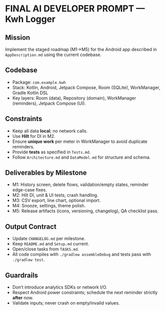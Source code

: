 # FINAL AI DEVELOPER PROMPT — Kwh Logger

## Mission
Implement the staged roadmap (M1→M5) for the Android app described in `AppDescription.md` using the current codebase.

## Codebase
- Package: `com.example.kwh`
- Stack: Kotlin, Android, Jetpack Compose, Room (SQLite), WorkManager, Gradle Kotlin DSL
- Key layers: Room (data), Repository (domain), WorkManager (reminders), Jetpack Compose (UI).

## Constraints
- Keep all data **local**; no network calls.
- Use **Hilt** for DI in M2.
- Ensure **unique work** per meter in WorkManager to avoid duplicate reminders.
- Provide **tests** as specified in `Tests.md`.
- Follow `Architecture.md` and `DataModel.md` for structure and schema.

## Deliverables by Milestone
- M1: History screen, delete flows, validation/empty states, reminder edge-case fixes.
- M2: Hilt DI, unit & UI tests, crash handling.
- M3: CSV export, line chart, optional import.
- M4: Snooze, settings, theme polish.
- M5: Release artifacts (icons, versioning, changelog), QA checklist pass.

## Output Contract
- Update `CHANGELOG.md` per milestone.
- Keep `README.md` and `Setup.md` current.
- Open/close tasks from `TASKS.md`.
- All code compiles with `./gradlew assembleDebug` and tests pass with `./gradlew test`.

## Guardrails
- Don’t introduce analytics SDKs or network I/O.
- Respect Android power constraints; schedule the next reminder strictly **after** now.
- Validate inputs; never crash on empty/invalid values.
